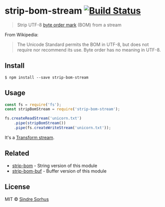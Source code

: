 # strip-bom-stream [![Build Status](https://travis-ci.org/sindresorhus/strip-bom-stream.svg?branch=master)](https://travis-ci.org/sindresorhus/strip-bom-stream)

> Strip UTF-8 [byte order mark](http://en.wikipedia.org/wiki/Byte_order_mark#UTF-8) (BOM) from a stream

From Wikipedia:

> The Unicode Standard permits the BOM in UTF-8, but does not require nor recommend its use. Byte order has no meaning in UTF-8.


## Install

```
$ npm install --save strip-bom-stream
```


## Usage

```js
const fs = require('fs');
const stripBomStream = require('strip-bom-stream');

fs.createReadStream('unicorn.txt')
	.pipe(stripBomStream())
	.pipe(fs.createWriteStream('unicorn.txt'));
```

It's a [Transform stream](http://nodejs.org/api/stream.html#stream_class_stream_transform).


## Related

- [strip-bom](https://github.com/sindresorhus/strip-bom) - String version of this module
- [strip-bom-buf](https://github.com/sindresorhus/strip-bom-buf) - Buffer version of this module


## License

MIT © [Sindre Sorhus](https://sindresorhus.com)
